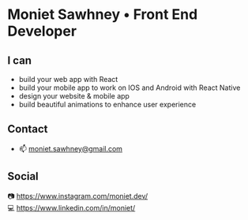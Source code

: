 # Moniet Sawhney • Front End Developer

## I can 
- build your web app with React 
- build your mobile app to work on IOS and Android with React Native
- design your website & mobile app
- build beautiful animations to enhance user experience

## Contact 
- 📫 moniet.sawhney@gmail.com 

## Social 
📷 https://www.instagram.com/moniet.dev/ \
💻 https://www.linkedin.com/in/moniet/ 
